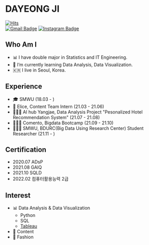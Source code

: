 # DAYEONG JI

[![Hits](https://hits.seeyoufarm.com/api/count/incr/badge.svg?url=https%3A%2F%2Fgithub.com%2Fdys0602&count_bg=%23FFB1B1&title_bg=%23FF6D6D&icon=&icon_color=%23E7E7E7&title=hits&edge_flat=false)](https://hits.seeyoufarm.com)
<br>
[![Gmail Badge](https://img.shields.io/badge/Gmail-d14836?style=flat-square&logo=Gmail&logoColor=white&link=mailto:dys621124@gmail.com)](mailto:dys621124@gmail.com)
[![Instagram Badge](https://img.shields.io/badge/-Instagram-dd2a7b?style=flat-square&logo=instagram&logoColor=white&link=https://www.instagram.com/d_yxxth/)](https://www.instagram.com/d_yxxth/) 


## Who Am I
- 📊 I have double major in Statistics and IT Engineering.
- 🌱 I’m currently learning Data Analysis, Data Visualization.
- 🇰🇷 I live in Seoul, Korea.


## Experience
- 🎓 SMWU (18.03 - ) 
- 👾 Elice, Content Team Intern (21.03 - 21.06) 
- 👩🏻‍💻 AI hub Yangjae, Data Analysis Project "Pesonalized Hotel Recommendation System" (21.07 - 21.08)
- 👩🏻‍💻 Comento, Bigdata Bootcamp (21.09 - 21.10)
- 👩🏻‍💻 SMWU, BDURC(Big Data Using Research Center) Student Researcher (21.11 - )


## Certification
- 2020.07  ADsP
- 2021.08  GAIQ
- 2021.10  SQLD
- 2022.02  컴퓨터활용능력 2급


## Interest
- 📊 Data Analysis & Data Visualization
  - Python
  - SQL
  - [Tableau](https://public.tableau.com/app/profile/.59653485)
- 📕 Content
- 👚 Fashion
